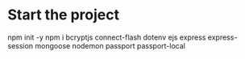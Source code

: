 # Start the project
npm init -y
npm i bcryptjs connect-flash dotenv ejs express express-session mongoose nodemon passport passport-local
